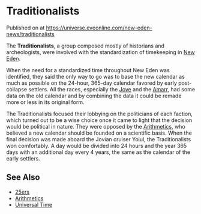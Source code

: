 # Traditionalists
Published on  at https://universe.eveonline.com/new-eden-news/traditionalists

The **Traditionalists**, a group composed mostly of historians and
archeologists, were involved with the standardization of timekeeping in
[New Eden](5m9PDmbyzmRXdP1vvQETRk).

When the need for a standardized time throughout New Eden was
identified, they said the only way to go was to base the new calendar as
much as possible on the 24-hour, 365-day calendar favored by early
post-collapse settlers. All the races, especially the
[Jove](6xoRWydZHCG4nplVmqXV9G) and the [Amarr](6BPFRy27fN4LnYlIyzvEwo), had some data
on the old calendar and by combining the data it could be remade more or
less in its original form.

The Traditionalists focused their lobbying on the politicians of each
faction, which turned out to be a wise choice once it came to light that
the decision would be political in nature. They were opposed by the
[Arithmetics](6EZHhVXjVATis74MVHrO1B), who believed a new calendar
should be founded on a scientific basis. When the final decision was
made aboard the Jovian cruiser Yoiul, the Traditionalists won
comfortably. A day would be divided into 24 hours and the year 365 days
with an additional day every 4 years, the same as the calendar of the
early settlers.

See Also
--------
-   [25ers](3XtdtI2Z8UIELt1J3aaGsh)
-   [Arithmetics](6EZHhVXjVATis74MVHrO1B)
-   [Universal Time](2cJeP2eBHll85PfjQlTtHt)
